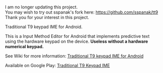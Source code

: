 I am no longer updating this project.  
You may wish to try out sspanak's fork here: https://github.com/sspanak/tt9  
Thank you for your interest in this project.  
  
  
Traditional T9 keypad IME for Android.

This is a Input Method Editor for Android that implements predictive text using the hardware keypad on the device. **Useless without a hardware numerical keypad.**

See Wiki for more information: [Traditional T9 keypad IME for Android](https://github.com/Clam-/TraditionalT9/wiki/Traditional-T9-keypad-IME-for-Android)

Available on Google Play: [Traditional T9 Keypad IME](https://play.google.com/store/apps/details?id=org.nyanya.android.traditionalt9)

